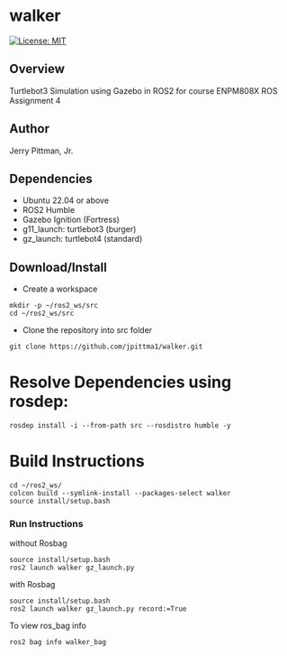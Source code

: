 # walker

[![License: MIT](https://img.shields.io/badge/License-MIT-green.svg)](https://opensource.org/licenses/MIT)

## Overview
Turtlebot3 Simulation using Gazebo in ROS2 for course ENPM808X ROS Assignment 4

## Author
Jerry Pittman, Jr.

## Dependencies
- Ubuntu 22.04 or above
- ROS2 Humble
- Gazebo Ignition (Fortress)
- g11_launch: turtlebot3 (burger)
- gz_launch: turtlebot4 (standard)


## Download/Install
- Create a workspace
```
mkdir -p ~/ros2_ws/src
cd ~/ros2_ws/src
```
- Clone the repository into src folder
```
git clone https://github.com/jpittma1/walker.git
```
# Resolve Dependencies using rosdep:
```
rosdep install -i --from-path src --rosdistro humble -y
```

# Build Instructions
```
cd ~/ros2_ws/
colcon build --symlink-install --packages-select walker
source install/setup.bash
```

### Run Instructions 
without Rosbag
```
source install/setup.bash
ros2 launch walker gz_launch.py
```

with Rosbag
```
source install/setup.bash
ros2 launch walker gz_launch.py record:=True
```

To view ros_bag info
```
ros2 bag info walker_bag
```
